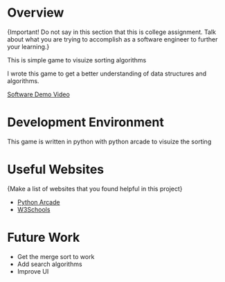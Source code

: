 # Overview

{Important!  Do not say in this section that this is college assignment.  Talk about what you are trying to accomplish as a software engineer to further your learning.}

This is simple game to visuize sorting algorithms 

I wrote this game to get a better understanding of data structures and algorithms.


[Software Demo Video](http://youtube.link.goes.here)

# Development Environment

This game is written in python with python arcade to visuize the sorting 

# Useful Websites

{Make a list of websites that you found helpful in this project}
* [Python Arcade](https://api.arcade.academy/en/latest/index.html)
* [W3Schools](https://www.w3schools.com/dsa/index.php)

# Future Work

* Get the merge sort to work 
* Add search algorithms 
* Improve UI
